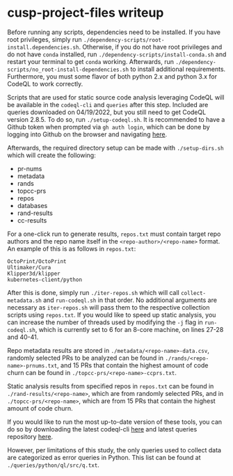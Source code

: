 # cusp-project-files writeup

Before running any scripts, dependencies need to be installed. If you have root
privileges, simply run `./dependency-scripts/root-install.dependencies.sh`. 
Otherwise, if you do not have root privileges and do not have `conda` installed,
run `./dependency-scripts/install-conda.sh` and restart your terminal to get
`conda` working. Afterwards, run `./dependency-scripts/no_root-install-dependencies.sh`
to install additional requirements. Furthermore, you must some flavor of both
python 2.x and python 3.x for CodeQL to work correctly.

Scripts that are used for static source code analysis leveraging CodeQL will be
available in the `codeql-cli` and `queries` after this step. Included are queries 
downloaded on 04/19/2022, but you still need to get CodeQL version 2.8.5. To do 
so, run `./setup-codeql.sh`. It is recommended to have a Github token when 
prompted via `gh auth login`, which can be done by logging into Github on the 
browser and navigating [here](https://github.com/settings/tokens).

Afterwards, the required directory setup can be made with `./setup-dirs.sh`
which will create the following:

- pr-nums
- metadata
- rands
- topcc-prs
- repos
- databases
- rand-results
- cc-results

For a one-click run to generate results, `repos.txt` must contain target repo
authors and the repo name itself in the `<repo-author>/<repo-name>` format. An
example of this is as follows in `repos.txt`:

```
OctoPrint/OctoPrint
Ultimaker/Cura
Klipper3d/klipper
kubernetes-client/python
```

After this is done, simply run `./iter-repos.sh` which will call `collect-metadata.sh`
and `run-codeql.sh` in that order. No additional arguments are necessary as `iter-repos.sh`
will pass them to the respective collection scripts using `repos.txt`. If you
would like to speed up static analysis, you can increase the number of threads
used by modifying the `-j` flag in `run-codeql.sh`, which is currently set to
6 for an 8-core machine, on lines 27-28 and 40-41.

Repo metadata results are stored in `./metadata/<repo-name>-data.csv`, randomly
selected PRs to be analyzed can be found in `./rands/<repo-name>-prnums.txt`,
and 15 PRs that contain the highest amount of code churn can be found in
`./topcc-prs/<repo-name>-ccprs.txt`.

Static analysis results from specified repos in `repos.txt` can be found in `./rand-results/<repo-name>`,
which are from randomly selected PRs, and in `./topcc-prs/<repo-name>`, which
are from 15 PRs that contain the highest amount of code churn.

If you would like to run the most up-to-date version of these tools, you can do
so by downloading the latest codeql-cli [here](https://github.com/github/codeql-cli-binaries/releases)
and latest queries repository [here](https://github.com/github/codeql).

However, per limitations of this study, the only queries used to collect data
are categorized as error queries in Python. This list can be found at `./queries/python/ql/src/q.txt`.
